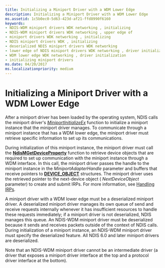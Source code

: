 ```yaml
---
title: Initializing a Miniport Driver with a WDM Lower Edge
description: Initializing a Miniport Driver with a WDM Lower Edge
ms.assetid: 1c5b0ec0-5d63-423d-af21-ffd8990f6160
keywords:
- NDIS-WDM miniport drivers WDK networking , initializing
- NDIS-WDM miniport drivers WDK networking , upper edge of
- miniport drivers WDK networking , initializing
- NDIS miniport drivers WDK , initializing
- deserialized NDIS miniport drivers WDK networking
- lower edge of NDIS miniport drivers WDK networking , driver initialization
- WDM lower edge WDK networking , driver initialization
- initializing miniport drivers
ms.date: 04/20/2017
ms.localizationpriority: medium
---
```


# Initializing a Miniport Driver with a WDM Lower Edge





After a miniport driver has been loaded by the operating system, NDIS calls the miniport driver's [*MiniportInitializeEx*](https://msdn.microsoft.com/library/windows/hardware/ff559389) function to initialize a miniport instance that the miniport driver manages. To communicate through a miniport instance that has a WDM lower edge, the miniport driver must retrieve specific information to set up its communications.

During initialization of this miniport instance, the miniport driver must call the [**NdisMGetDeviceProperty**](https://msdn.microsoft.com/library/windows/hardware/ff563592) function to retrieve device objects that are required to set up communication with the miniport instance through a WDM interface. In this call, the miniport driver passes the handle to the miniport instance in the *MiniportAdapterHandle* parameter and buffers that receive pointers to [**DEVICE\_OBJECT**](https://msdn.microsoft.com/library/windows/hardware/ff543147) structures. The miniport driver uses the retrieved pointer to the next-device object ( *NextDeviceObject* parameter) to create and submit IRPs. For more information, see [Handling IRPs](https://msdn.microsoft.com/library/windows/hardware/ff546847).

A miniport driver with a WDM lower edge must be a deserialized miniport driver. A deserialized miniport driver manages its own queue of send and receive requests internally whenever it has insufficient resources to handle these requests immediately; if a miniport driver is not deserialized, NDIS manages this queue. An NDIS-WDM miniport driver must be deserialized because it sends and receives packets outside of the context of NDIS calls. During initialization of a miniport instance, an NDIS-WDM miniport driver must specify the deserialized feature. All NDIS 6.0 and later miniport drivers are deserialized.

Note that an NDIS-WDM miniport driver cannot be an intermediate driver (a driver that exposes a miniport driver interface at the top and a protocol driver interface at the bottom).

 

 





